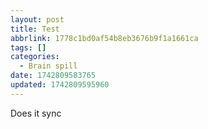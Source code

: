 ```yaml
---
layout: post
title: Test
abbrlink: 1778c1bd0af54b8eb3676b9f1a1661ca
tags: []
categories:
  - Brain spill
date: 1742809583765
updated: 1742809595960
---
```


Does it sync
